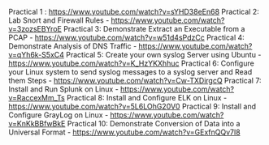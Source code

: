 Practical 1 : https://www.youtube.com/watch?v=sYHD38eEn68
Practical 2:  Lab Snort and Firewall Rules - https://www.youtube.com/watch?v=3zozsEBYroE
Practical 3: Demonstrate Extract an Executable from a PCAP - https://www.youtube.com/watch?v=w51d4sPdzCc
Practical 4: Demonstrate Analysis of DNS Traffic - https://www.youtube.com/watch?v=qYh6k-S5xC4
Practical 5: Create your own syslog Server using Ubuntu - https://www.youtube.com/watch?v=K_HzYKXhhuc
Practical 6: Configure your Linux system to send syslog messages to a syslog server and Read them Steps - https://www.youtube.com/watch?v=Cw-TXDirgcQ
Practical 7: Install and Run Splunk on Linux - https://www.youtube.com/watch?v=RaccexMm_Ts
Practical 8: Install and Configure ELK on Linux - https://www.youtube.com/watch?v=5L6LOhG20V0
Practical 9: Install and Configure GrayLog on Linux - https://www.youtube.com/watch?v=KnKkBBfwBkE
Practical 10: Demonstrate Conversion of Data into a Universal Format - https://www.youtube.com/watch?v=GExfnQQv7l8

